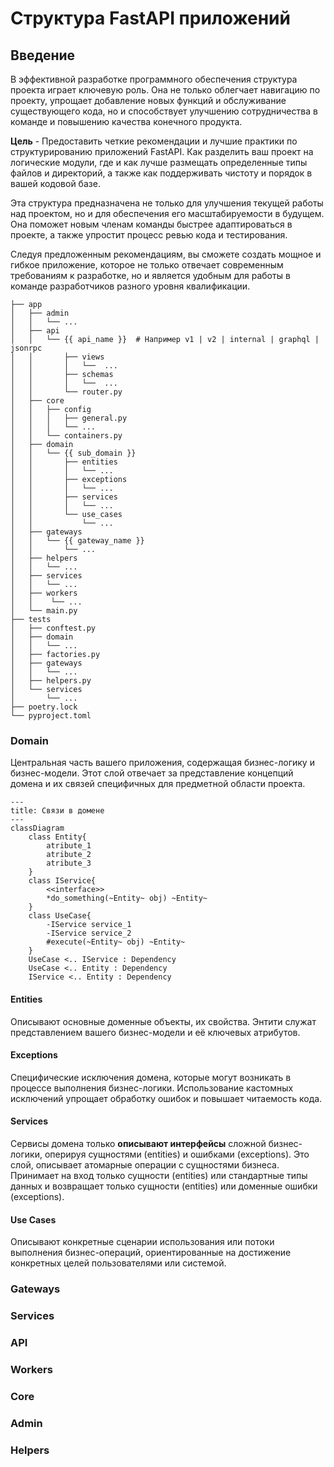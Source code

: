 # Структура FastAPI приложений

## Введение
В эффективной разработке программного обеспечения структура проекта играет ключевую роль. Она не только облегчает навигацию по проекту, упрощает добавление новых функций и обслуживание существующего кода, но и способствует улучшению сотрудничества в команде и повышению качества конечного продукта.

**Цель** - Предоставить четкие рекомендации и лучшие практики по структурированию приложений FastAPI. Как разделить ваш проект на логические модули, где и как лучше размещать определенные типы файлов и директорий, а также как поддерживать чистоту и порядок в вашей кодовой базе.

Эта структура предназначена не только для улучшения текущей работы над проектом, но и для обеспечения его масштабируемости в будущем. Она поможет новым членам команды быстрее адаптироваться в проекте, а также упростит процесс ревью кода и тестирования.

Следуя предложенным рекомендациям, вы сможете создать мощное и гибкое приложение, которое не только отвечает современным требованиям к разработке, но и является удобным для работы в команде разработчиков разного уровня квалификации.

```
├── app
│   ├── admin
│   │   └── ...
│   ├── api
│   │   └── {{ api_name }}  # Например v1 | v2 | internal | graphql | jsonrpc
│   │       ├── views
│   │       │   └──  ...
│   │       ├── schemas
│   │       │   └──  ...
│   │       └── router.py
│   ├── core
│   │   ├── config
│   │   │   ├── general.py
│   │   │   └── ...
│   │   └── containers.py
│   ├── domain
│   │   └── {{ sub_domain }}
│   │       ├── entities
│   │       │   └── ...
│   │       ├── exceptions
│   │       │   └── ...
│   │       ├── services
│   │       │   └── ...
│   │       └── use_cases
│   │           └── ...
│   ├── gateways
│   │   └── {{ gateway_name }}
│   │       └── ...
│   ├── helpers
│   │   └── ...
│   ├── services
│   │   └── ...
│   ├── workers
│   │    └── ...
│   └── main.py
├── tests
│   ├── conftest.py
│   ├── domain
│   │   └── ...
│   ├── factories.py
│   ├── gateways
│   │   └── ...
│   ├── helpers.py
│   └── services
│       └── ...
├── poetry.lock
└── pyproject.toml
```

### Domain
Центральная часть вашего приложения, содержащая бизнес-логику и бизнес-модели. Этот слой отвечает за представление концепций домена и их связей специфичных для предметной области проекта.

```mermaid
---
title: Связи в домене
---
classDiagram
    class Entity{
        atribute_1
        atribute_2
        atribute_3
    }
    class IService{
        <<interface>>
        *do_something(~Entity~ obj) ~Entity~
    }
    class UseCase{
        -IService service_1
        -IService service_2
        #execute(~Entity~ obj) ~Entity~
    }
    UseCase <.. IService : Dependency
    UseCase <.. Entity : Dependency
    IService <.. Entity : Dependency
```

#### Entities
Описывают основные доменные объекты, их свойства. Энтити служат представлением вашего бизнес-модели и её ключевых атрибутов.

#### Exceptions
Специфические исключения домена, которые могут возникать в процессе выполнения бизнес-логики. Использование кастомных исключений упрощает обработку ошибок и повышает читаемость кода.

#### Services
Сервисы домена только **описывают интерфейсы** сложной бизнес-логики, оперируя сущностями (entities) и ошибками (exceptions). Это слой, описывает атомарные операции с сущностями бизнеса. Принимает на вход только сущности (entities) или стандартные типы данных и возвращает только сущности (entities) или доменные ошибки (exceptions).

#### Use Cases
Описывают конкретные сценарии использования или потоки выполнения бизнес-операций, ориентированные на достижение конкретных целей пользователями или системой.

### Gateways
### Services
### API
### Workers
### Core
### Admin
### Helpers